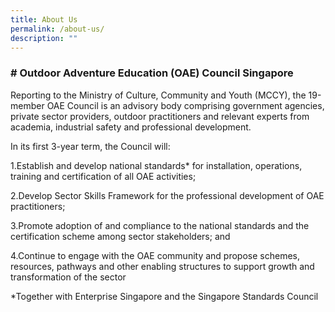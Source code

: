 ```yaml
---
title: About Us
permalink: /about-us/
description: ""
---
```

### **# Outdoor Adventure Education (OAE) Council Singapore**

Reporting to the Ministry of Culture, Community and Youth (MCCY), the 19-member OAE Council is an advisory body comprising government agencies, private sector providers, outdoor practitioners and relevant experts from academia, industrial safety and professional development.

In its first 3-year term, the Council will:

1.Establish and develop national standards\* for installation, operations, training and certification of all OAE activities;

2.Develop Sector Skills Framework for the professional development of OAE practitioners;

3.Promote adoption of and compliance to the national standards and the certification scheme among sector stakeholders; and

4.Continue to engage with the OAE community and propose schemes, resources, pathways and other enabling structures to support growth and transformation of the sector

\*Together with Enterprise Singapore and the Singapore Standards Council
